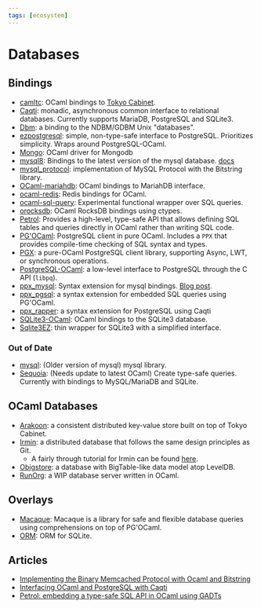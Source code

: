 ```yaml
---
tags: [ecosystem]
---
```


# Databases

## Bindings

* [camltc](https://github.com/toolslive/camltc): OCaml bindings to [Tokyo Cabinet](https://github.com/Incubaid/tokyocabinet).
* [Caqti](https://github.com/paurkedal/ocaml-caqti): monadic, asynchronous common interface to relational databases. Currently supports MariaDB, PostgreSQL and SQLite3.
* [Dbm](https://forge.ocamlcore.org/projects/camldbm/): a binding to the NDBM/GDBM Unix "databases".
* [ezpostgresql](https://github.com/bobbypriambodo/ezpostgresql): simple, non-type-safe interface to PostgreSQL. Prioritizes simplicity. Wraps around PostgreSQL-OCaml.
* [Mongo](https://massd.github.io/mongo/): OCaml driver for Mongodb
* [mysql8](https://github.com/chrisnevers/mysql8): Bindings to the latest version of the mysql database. [docs](https://chrisnevers.github.io/mysql8/mysql8/index.html)
* [mysql_protocol](https://github.com/slegrand45/mysql_protocol): implementation of MySQL Protocol with the Bitstring library.
* [OCaml-mariahdb](https://github.com/andrenth/ocaml-mariadb): OCaml bindings to MariahDB interface.
* [ocaml-redis](https://github.com/0xffea/ocaml-redis): Redis bindings for OCaml.
* [ocaml-sql-query](https://github.com/yawaramin/ocaml_sql_query): Experimental functional wrapper over SQL queries.
* [orocksdb](https://github.com/domsj/orocksdb): OCaml RocksDB bindings using ctypes.
* [Petrol](https://github.com/gopiandcode/petrol): Provides a high-level, type-safe API that allows defining SQL tables and queries directly in OCaml rather than writing SQL code.
* [PG'OCaml](https://github.com/darioteixeira/pgocaml): PostgreSQL client in pure OCaml. Includes a `PPX` that provides compile-time checking of SQL syntax and types.
* [PGX](https://github.com/arenadotio/pgx): a pure-OCaml PostgreSQL client library, supporting Async, LWT, or synchronous operations.
* [PostgreSQL-OCaml](https://mmottl.github.io/postgresql-ocaml/): a low-level interface to PostgreSQL through the C API (`libpq`).
* [ppx_mysql](https://github.com/issuu/ppx_mysql): Syntax extension for mysql bindings. [Blog post](https://engineering.issuu.com/2019/05/06/announcing-ppx-mysql).
* [ppx_pgsql](https://github.com/tizoc/ppx_pgsql): a syntax extension for embedded SQL queries using PG'OCaml.
* [ppx_rapper](https://github.com/roddyyaga/ppx_rapper): a syntax extension for PostgreSQL using Caqti
* [SQLite3-OCaml](https://github.com/mmottl/sqlite3-ocaml/): OCaml bindings to the SQLite3 database.
* [Sqlite3EZ](https://mlin.github.io/ocaml-sqlite3EZ/): thin wrapper for SQLite3 with a simplified interface.

### Out of Date

* [mysql](http://ocaml-mysql.forge.ocamlcore.org/): (Older version of mysql) mysql library.
* [Sequoia](https://github.com/andrenth/sequoia): (Needs update to latest OCaml) Create type-safe queries. Currently with bindings to MySQL/MariaDB and SQLite.

## OCaml Databases

* [Arakoon](https://github.com/openvstorage/arakoon): a consistent distributed key-value store built on top of Tokyo Cabinet.
* [Irmin](https://github.com/mirage/irmin): a distributed database that follows the same design principles as Git.
  * A fairly through tutorial for Irmin can be found [here](https://irmin.io/tutorial/introduction).
* [Obigstore](http://obigstore.forge.ocamlcore.org/): a database with BigTable-like data model atop LevelDB.
* [RunOrg](https://github.com/RunOrg/RunOrg): a WIP database server written in OCaml.

## Overlays

* [Macaque](https://github.com/ocsigen/macaque): Macaque is a library for safe and flexible database queries using comprehensions on top of PG'OCaml.
* [ORM](https://github.com/mirage/orm/): ORM for SQLite.

## Articles

* [Implementing the Binary Memcached Protocol with Ocaml and Bitstring](http://andreas.github.io/2014/08/22/implementing-the-binary-memcached-protocol-with-ocaml-and-bitstring/)
* [Interfacing OCaml and PostgreSQL with Caqti](https://medium.com/@bobbypriambodo/interfacing-ocaml-and-postgresql-with-caqti-a92515bdaa11)
* [Petrol: embedding a type-safe SQL API in OCaml using GADTs](https://gopiandcode.uk/logs/log-ways-of-sql-in-ocaml.html)
